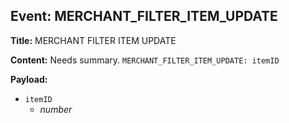 ## Event: MERCHANT_FILTER_ITEM_UPDATE

**Title:** MERCHANT FILTER ITEM UPDATE

**Content:**
Needs summary.
`MERCHANT_FILTER_ITEM_UPDATE: itemID`

**Payload:**
- `itemID`
  - *number*